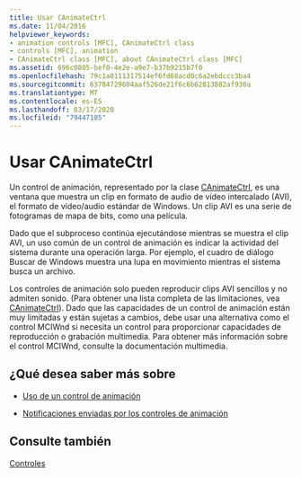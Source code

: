 ```yaml
---
title: Usar CAnimateCtrl
ms.date: 11/04/2016
helpviewer_keywords:
- animation controls [MFC], CAnimateCtrl class
- controls [MFC], animation
- CAnimateCtrl class [MFC], about CAnimateCtrl class [MFC]
ms.assetid: 696c0805-bef0-4e2e-a9e7-b37b9215b7f0
ms.openlocfilehash: 79c1a0111317514ef6fd68acd0c6a2ebdccc3ba4
ms.sourcegitcommit: 63784729604aaf526de21f6c6b62813882af930a
ms.translationtype: MT
ms.contentlocale: es-ES
ms.lasthandoff: 03/17/2020
ms.locfileid: "79447105"
---
```

# <a name="using-canimatectrl"></a>Usar CAnimateCtrl

Un control de animación, representado por la clase [CAnimateCtrl](../mfc/reference/canimatectrl-class.md), es una ventana que muestra un clip en formato de audio de vídeo intercalado (AVI), el formato de vídeo/audio estándar de Windows. Un clip AVI es una serie de fotogramas de mapa de bits, como una película.

Dado que el subproceso continúa ejecutándose mientras se muestra el clip AVI, un uso común de un control de animación es indicar la actividad del sistema durante una operación larga. Por ejemplo, el cuadro de diálogo Buscar de Windows muestra una lupa en movimiento mientras el sistema busca un archivo.

Los controles de animación solo pueden reproducir clips AVI sencillos y no admiten sonido. (Para obtener una lista completa de las limitaciones, vea [CAnimateCtrl](../mfc/reference/canimatectrl-class.md)). Dado que las capacidades de un control de animación están muy limitadas y están sujetas a cambios, debe usar una alternativa como el control MCIWnd si necesita un control para proporcionar capacidades de reproducción o grabación multimedia. Para obtener más información sobre el control MCIWnd, consulte la documentación multimedia.

## <a name="what-do-you-want-to-know-more-about"></a>¿Qué desea saber más sobre

- [Uso de un control de animación](../mfc/using-an-animation-control.md)

- [Notificaciones enviadas por los controles de animación](../mfc/notifications-sent-by-animation-controls.md)

## <a name="see-also"></a>Consulte también

[Controles](../mfc/controls-mfc.md)
